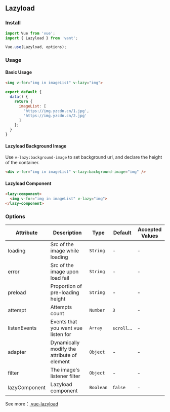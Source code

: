## Lazyload

### Install

```js
import Vue from 'vue';
import { Lazyload } from 'vant';

Vue.use(Lazyload, options);
```

### Usage

#### Basic Usage

```html
<img v-for="img in imageList" v-lazy="img">
```

```javascript
export default {
  data() {
    return {
      imageList: [
        'https://img.yzcdn.cn/1.jpg',
        'https://img.yzcdn.cn/2.jpg'
      ]
    };
  }
}
```

#### Lazyload Background Image
Use `v-lazy:background-image` to set background url, and declare the height of the container.

```html
<div v-for="img in imageList" v-lazy:background-image="img" />
```

#### Lazyload Component

```html
<lazy-component>
  <img v-for="img in imageList" v-lazy="img">
</lazy-component>
```

### Options

| Attribute | Description | Type | Default | Accepted Values |
|-----------|-----------|-----------|-------------|-------------|
| loading | Src of the image while loading | `String` | - | - |
| error | Src of the image upon load fail | `String` | - | - |
| preload | Proportion of pre-loading height | `String` | - | - |
| attempt | Attempts count | `Number` | `3` | - |
| listenEvents | Events that you want vue listen for | `Array` | `scroll`... | - |
| adapter | Dynamically modify the attribute of element | `Object` | - | - |
| filter | The image's listener filter | `Object` | - | - |
| lazyComponent | Lazyload component | `Boolean` | `false` | - |

See more：[ vue-lazyload ](https://github.com/hilongjw/vue-lazyload)
